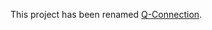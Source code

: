 
This project has been renamed [Q-Connection][].

[Q-Connection]: https://github.com/kriskowal/q-connection

